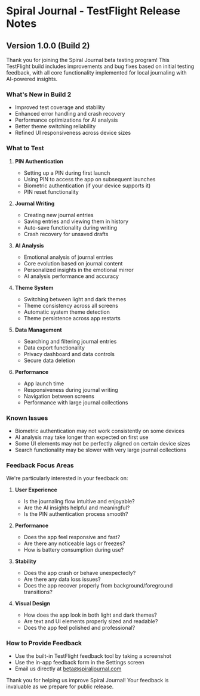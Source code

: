 # Spiral Journal - TestFlight Release Notes

## Version 1.0.0 (Build 2)

Thank you for joining the Spiral Journal beta testing program! This TestFlight build includes improvements and bug fixes based on initial testing feedback, with all core functionality implemented for local journaling with AI-powered insights.

### What's New in Build 2

- Improved test coverage and stability
- Enhanced error handling and crash recovery
- Performance optimizations for AI analysis
- Better theme switching reliability
- Refined UI responsiveness across device sizes

### What to Test

1. **PIN Authentication**
   - Setting up a PIN during first launch
   - Using PIN to access the app on subsequent launches
   - Biometric authentication (if your device supports it)
   - PIN reset functionality

2. **Journal Writing**
   - Creating new journal entries
   - Saving entries and viewing them in history
   - Auto-save functionality during writing
   - Crash recovery for unsaved drafts

3. **AI Analysis**
   - Emotional analysis of journal entries
   - Core evolution based on journal content
   - Personalized insights in the emotional mirror
   - AI analysis performance and accuracy

4. **Theme System**
   - Switching between light and dark themes
   - Theme consistency across all screens
   - Automatic system theme detection
   - Theme persistence across app restarts

5. **Data Management**
   - Searching and filtering journal entries
   - Data export functionality
   - Privacy dashboard and data controls
   - Secure data deletion

6. **Performance**
   - App launch time
   - Responsiveness during journal writing
   - Navigation between screens
   - Performance with large journal collections

### Known Issues

- Biometric authentication may not work consistently on some devices
- AI analysis may take longer than expected on first use
- Some UI elements may not be perfectly aligned on certain device sizes
- Search functionality may be slower with very large journal collections

### Feedback Focus Areas

We're particularly interested in your feedback on:

1. **User Experience**
   - Is the journaling flow intuitive and enjoyable?
   - Are the AI insights helpful and meaningful?
   - Is the PIN authentication process smooth?

2. **Performance**
   - Does the app feel responsive and fast?
   - Are there any noticeable lags or freezes?
   - How is battery consumption during use?

3. **Stability**
   - Does the app crash or behave unexpectedly?
   - Are there any data loss issues?
   - Does the app recover properly from background/foreground transitions?

4. **Visual Design**
   - How does the app look in both light and dark themes?
   - Are text and UI elements properly sized and readable?
   - Does the app feel polished and professional?

### How to Provide Feedback

- Use the built-in TestFlight feedback tool by taking a screenshot
- Use the in-app feedback form in the Settings screen
- Email us directly at beta@spiraljournal.com

Thank you for helping us improve Spiral Journal! Your feedback is invaluable as we prepare for public release.
